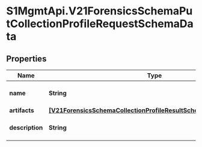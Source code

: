 # S1MgmtApi.V21ForensicsSchemaPutCollectionProfileRequestSchemaData

## Properties
Name | Type | Description | Notes
------------ | ------------- | ------------- | -------------
**name** | **String** | Collection profile name | 
**artifacts** | [**[V21ForensicsSchemaCollectionProfileResultSchema200DataArtifacts]**](V21ForensicsSchemaCollectionProfileResultSchema200DataArtifacts.md) | Artifacts | 
**description** | **String** | Collection profile description | [optional] 


